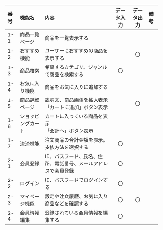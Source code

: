 |番号|機能名|内容|データ入力|データ出力|備考|
|:---|:---|:---|:---:|:---:|:---|
|1-1|商品一覧ページ|商品を一覧表示する||||
|1-2|おすすめ機能|ユーザーにおすすめの商品を表示する||〇||
|1-3|商品検索|希望するカテゴリ、ジャンルで商品を検索する|〇|||
|1-4|お気に入り機能|商品をお気に入りに追加する||||
|1-5|商品詳細ページ|説明文、商品画像を拡大表示<br>「カートに追加」ボタン表示||〇||
|1-6|ショッピングカート|カートに入っている商品を表示<br>「会計へ」ボタン表示||||
|1-7|決済機能|注文商品の合計金額を表示。支払方法を選択する|〇|||
|2-1|会員登録|ID、パスワード、氏名、住所、電話番号、メールアドレスで会員登録|〇|||
|2-2|ログイン|ID、パスワードでログインする|〇|||
|2-3|マイページ機能|設定や注文履歴、お気に入り商品などを確認する|〇|〇||
|2-4|会員情報編集|登録されている会員情報を編集する|〇|||
